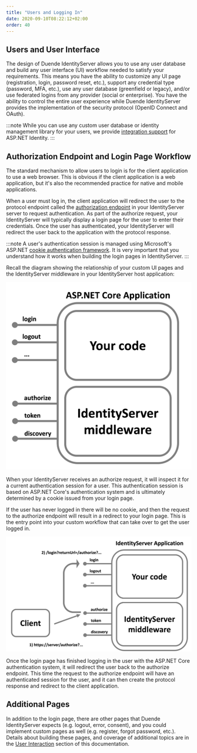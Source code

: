 ```yaml
---
title: "Users and Logging In"
date: 2020-09-10T08:22:12+02:00
order: 40
---
```


## Users and User Interface

The design of Duende IdentityServer allows you to use any user database and build any user interface (UI) workflow needed to satisfy your requirements.
This means you have the ability to customize any UI page (registration, login, password reset, etc.), support any credential type (password, MFA, etc.), use any user database (greenfield or legacy), and/or use federated logins from any provider (social or enterprise).
You have the ability to control the entire user experience while Duende IdentityServer provides the implementation of the security protocol (OpenID Connect and OAuth).

:::note
While you can use any custom user database or identity management library for your users, we provide [integration support](/identityserver/v6/aspnet_identity) for ASP.NET Identity.
:::

## Authorization Endpoint and Login Page Workflow

The standard mechanism to allow users to login is for the client application to use a web browser.
This is obvious if the client application is a web application, but it's also the recommended practice for native and mobile applications.

When a user must log in, the client application will redirect the user to the protocol endpoint called the [authorization endpoint](/identityserver/v6/reference/endpoints/authorize) in your IdentityServer server to request authentication.
As part of the authorize request, your IdentityServer will typically display a login page for the user to enter their credentials.
Once the user has authenticated, your IdentityServer will redirect the user back to the application with the protocol response.

:::note
A user's authentication session is managed using Microsoft's ASP.NET [cookie authentication framework](https://learn.microsoft.com/en-us/aspnet/core/security/authentication/cookie).
It is very important that you understand how it works when building the login pages in IdentityServer.
:::


Recall the diagram showing the relationship of your custom UI pages and the IdentityServer middleware in your IdentityServer host application:

![](../overview/images/middleware.png?height=500px)

When your IdentityServer receives an authorize request, it will inspect it for a current authentication session for a user. This authentication session is based on ASP.NET Core's authentication system and is ultimately determined by a cookie issued from your login page.

If the user has never logged in there will be no cookie, and then the request to the authorize endpoint will result in a redirect to your login page. This is the entry point into your custom workflow that can take over to get the user logged in.

![](../ui/images/signin_flow.png?height=500px)

Once the login page has finished logging in the user with the ASP.NET Core authentication system, it will redirect the user back to the authorize endpoint.
This time the request to the authorize endpoint will have an authenticated session for the user, and it can then create the protocol response and redirect to the client application.

## Additional Pages

In addition to the login page, there are other pages that Duende IdentityServer expects (e.g. logout, error, consent), and you could implement custom pages as well (e.g. register, forgot password, etc.).
Details about building these pages, and coverage of additional topics are in the 
[User Interaction](/identityserver/v6/ui) 
section of this documentation.
